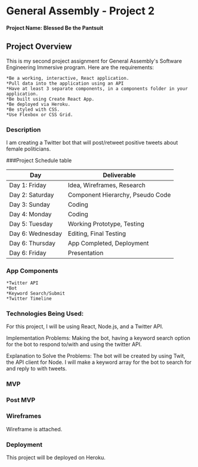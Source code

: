 # General Assembly - Project 2

#### Project Name: Blessed Be the Pantsuit

## Project Overview
This is my second project assignment for General Assembly's Software Engineering Immersive program. Here are the requirements: 

    *Be a working, interactive, React application.
    *Pull data into the application using an API
    *Have at least 3 separate components, in a components folder in your application.
    *Be built using Create React App.
    *Be deployed via Heroku.
    *Be styled with CSS.
    *Use Flexbox or CSS Grid.

### Description
I am creating a Twitter bot that will post/retweet positive tweets about female politicians.

###Project Schedule table

Day | Deliverable
-----------------|----------------------------------------
Day 1: Friday    | Idea, Wireframes, Research
Day 2: Saturday    | Component Hierarchy, Pseudo Code
Day 3: Sunday   | Coding
Day 4: Monday | Coding
Day 5: Tuesday  | Working Prototype, Testing
Day 6: Wednesday    | Editing, Final Testing
Day 6: Thursday    | App Completed, Deployment
Day 6: Friday    | Presentation



### App Components
	*Twitter API
	*Bot 
	*Keyword Search/Submit
	*Twitter Timeline

### Technologies Being Used:
For this project, I will be using React, Node.js, and a Twitter API. 

Implementation Problems: Making the bot, having a keyword search option for the bot to respond to/with and using the twitter API. 

Explanation to Solve the Problems:  The bot will be created by using Twit, the API client for Node. I will make a keyword array for the bot to search for and reply to with tweets. 

### MVP


### Post MVP

### Wireframes
Wireframe is attached.

### Deployment
This project will be deployed on Heroku.

